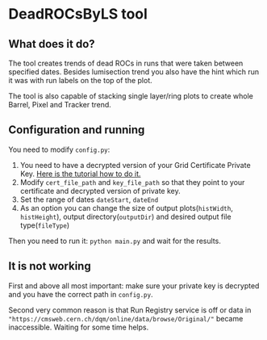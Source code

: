 # DeadROCsByLS tool
## What does it do?
The tool creates trends of dead ROCs in runs that were taken between specified dates. Besides lumisection trend you also have the hint which run it was with run labels on the top of the plot.

The tool is also capable of stacking single layer/ring plots to create whole Barrel, Pixel and Tracker trend.

## Configuration and running

You need to modify ```config.py```:
1. You need to have a decrypted version of your Grid Certificate Private Key. [Here is the tutorial how to do it.](https://support.citrix.com/article/CTX122930)
2. Modify ```cert_file_path``` and ```key_file_path``` so that they point to your certificate and decrypted version of private key.
3. Set the range of dates ```dateStart```, ```dateEnd```
4. As an option you can change the size of output plots(```histWidth```, ```histHeight```), output directory(```outputDir```) and desired output file type(```fileType```)

Then you need to run it: 
```python main.py``` and wait for the results.

## It is not working
First and above all most important: make sure your private key is decrypted and you have the correct path in ```config.py```.

Second very common reason is that Run Registry service is off or data in ```"https://cmsweb.cern.ch/dqm/online/data/browse/Original/"``` became inaccessible. Waiting for some time helps.